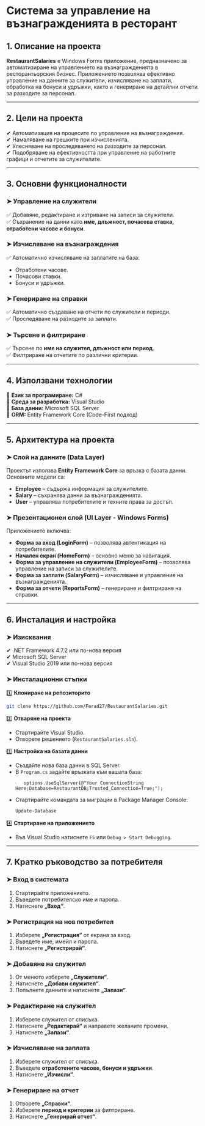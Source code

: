 ﻿# **Система за управление на възнагражденията в ресторант**  

## **1. Описание на проекта**  
**RestaurantSalaries** е Windows Forms приложение, предназначено за автоматизиране на управлението на възнагражденията в ресторантьорския бизнес. Приложението позволява ефективно управление на данните за служители, изчисляване на заплати, обработка на бонуси и удръжки, както и генериране на детайлни отчети за разходите за персонал.  

---

## **2. Цели на проекта**  
✔ Автоматизация на процесите по управление на възнаграждения.  
✔ Намаляване на грешките при изчисленията.  
✔ Улесняване на проследяването на разходите за персонал.  
✔ Подобряване на ефективността при управление на работните графици и отчетите за служителите.  

---

## **3. Основни функционалности**  

### **➤ Управление на служители**  
✅ Добавяне, редактиране и изтриване на записи за служители.  
✅ Съхранение на данни като **име, длъжност, почасова ставка, отработени часове и бонуси**.  

### **➤ Изчисляване на възнаграждения**  
✅ Автоматично изчисляване на заплатите на база:  
   - Отработени часове.  
   - Почасови ставки.  
   - Бонуси и удръжки.  

### **➤ Генериране на справки**  
✅ Автоматично създаване на отчети по служители и периоди.  
✅ Проследяване на разходите за заплати.  

### **➤ Търсене и филтриране**  
✅ Търсене по **име на служител, длъжност или период**.  
✅ Филтриране на отчетите по различни критерии.  

---

## **4. Използвани технологии**  
📌 **Език за програмиране:** C#  
📌 **Среда за разработка:** Visual Studio  
📌 **База данни:** Microsoft SQL Server  
📌 **ORM:** Entity Framework Core (Code-First подход)  

---

## **5. Архитектура на проекта**  

### **➤ Слой на данните (Data Layer)**  
Проектът използва **Entity Framework Core** за връзка с базата данни. Основните модели са:  
- **Employee** – съдържа информация за служителите.  
- **Salary** – съхранява данни за възнагражденията.  
- **User** – управлява потребителите и техните права за достъп.  

### **➤ Презентационен слой (UI Layer - Windows Forms)**  
Приложението включва:  
- **Форма за вход (LoginForm)** – позволява автентикация на потребителите.  
- **Начален екран (HomeForm)** – основно меню за навигация.  
- **Форма за управление на служители (EmployeeForm)** – позволява управление на записи за служителите.  
- **Форма за заплати (SalaryForm)** – изчисляване и управление на възнагражденията.  
- **Форма за отчети (ReportsForm)** – генериране и филтриране на справки.  

---

## **6. Инсталация и настройка**  

### **➤ Изисквания**  
✔ .NET Framework 4.7.2 или по-нова версия  
✔ Microsoft SQL Server  
✔ Visual Studio 2019 или по-нова версия  

### **➤ Инсталационни стъпки**  

1️⃣ **Клониране на репозиторито**  
   ```bash
   git clone https://github.com/Ferad27/RestaurantSalaries.git
   ```
2️⃣ **Отваряне на проекта**  
   - Стартирайте Visual Studio.  
   - Отворете решението (`RestaurantSalaries.sln`).  

3️⃣ **Настройка на базата данни**  
   - Създайте нова база данни в SQL Server.  
   - В `Program.cs` задайте връзката към вашата база:  
     ```services.AddDbContext<RestaurantSalariesDbContext>(options =>
        options.UseSqlServer(@"Your ConnectionString Here;Database=RestaurantDB;Trusted_Connection=True;");
     ```
   - Стартирайте командата за миграции в Package Manager Console:  
     ```bash
     Update-Database
     ```

4️⃣ **Стартиране на приложението**  
   - Във Visual Studio натиснете `F5` или `Debug > Start Debugging`.  

---

## **7. Кратко ръководство за потребителя**  

### **➤ Вход в системата**  
1. Стартирайте приложението.  
2. Въведете потребителско име и парола.  
3. Натиснете **„Вход“**.  

### **➤ Регистрация на нов потребител**  
1. Изберете **„Регистрация“** от екрана за вход.  
2. Въведете име, имейл и парола.  
3. Натиснете **„Регистрирай“**.  

### **➤ Добавяне на служител**  
1. От менюто изберете **„Служители“**.  
2. Натиснете **„Добави служител“**.  
3. Попълнете данните и натиснете **„Запази“**.  

### **➤ Редактиране на служител**  
1. Изберете служител от списъка.  
2. Натиснете **„Редактирай“** и направете желаните промени.  
3. Натиснете **„Запази“**.  

### **➤ Изчисляване на заплата**  
1. Изберете служител от списъка.  
2. Въведете **отработените часове, бонуси и удръжки**.  
3. Натиснете **„Изчисли“**.  

### **➤ Генериране на отчет**  
1. Отворете **„Справки“**.  
2. Изберете **период и критерии** за филтриране.  
3. Натиснете **„Генерирай отчет“**.
